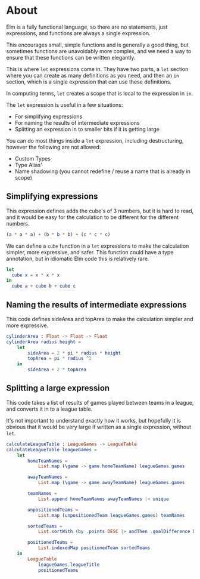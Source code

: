 # About

Elm is a fully functional language, so there are no statements, just expressions, and functions are always a single expression.

This encourages small, simple functions and is generally a good thing, but sometimes functions are unavoidably more complex, and we need a way to ensure that these functions can be written elegantly.

This is where `let` expressions come in. They have two parts, a `let` section where you can create as many definitions as you need, and then an `in` section, which is a single expression that can use these definitions.

In computing terms, `let` creates a scope that is local to the expression in `in`.

The `let` expression is useful in a few situations:

- For simplifying expressions
- For naming the results of intermediate expressions
- Splitting an expression in to smaller bits if it is getting large

You can do most things inside a `let` expression, including destructuring, however the following are not allowed:

- Custom Types
- Type Alias'
- Name shadowing (you cannot redefine / reuse a name that is already in scope)

## Simplifying expressions

This expression defines adds the cube's of 3 numbers, but it is hard to read, and it would be easy for the calculation to be different for the different numbers.

```elm
(a * a * a) + (b * b * b) + (c * c * c)
```

We can define a `cube` function in a `let` expressions to make the calculation simpler, more expressive, and safer. This function could have a type annotation, but in idiomatic Elm code this is relatively rare.

```elm
let
  cube x = x * x * x
in
  cube a + cube b + cube c
```

## Naming the results of intermediate expressions

This code defines sideArea and topArea to make the calculation simpler and more expressive.

```elm
cylinderArea : Float -> Float -> Float
cylinderArea radius height =
    let
        sideArea = 2 * pi * radius * height
        topArea = pi * radius ^2
    in
        sideArea + 2 * topArea
```

## Splitting a large expression

This code takes a list of results of games played between teams in a league, and converts it in to a league table.

It's not important to understand exactly how it works, but hopefully it is obvious that it would be very large if written as a single expression, without `let`.

```elm
calculateLeagueTable : LeagueGames -> LeagueTable
calculateLeagueTable leagueGames =
    let
        homeTeamNames =
            List.map (\game -> game.homeTeamName) leagueGames.games

        awayTeamNames =
            List.map (\game -> game.awayTeamName) leagueGames.games

        teamNames =
            List.append homeTeamNames awayTeamNames |> unique

        unpositionedTeams =
            List.map (unpositionedTeam leagueGames.games) teamNames

        sortedTeams =
            List.sortWith (by .points DESC |> andThen .goalDifference DESC |> andThen .goalsFor DESC) unpositionedTeams

        positionedTeams =
            List.indexedMap positionedTeam sortedTeams
    in
        LeagueTable
            leagueGames.leagueTitle
            positionedTeams
```
